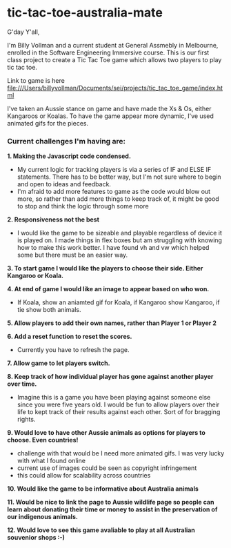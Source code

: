 # tic-tac-toe-australia-mate

G'day Y'all,

I'm Billy Vollman and a current student at General Assmebly in Melbourne, enrolled in the Software Engineering Immersive course.  This is our first class project to create a Tic Tac Toe game which allows two players to play tic tac toe.

Link to game is here
<file:///Users/billyvollman/Documents/sei/projects/tic_tac_toe_game/index.html>


I've taken an Aussie stance on game and have made the Xs & Os, either Kangaroos or Koalas.  To have the game appear more dynamic, I've used animated gifs for the pieces.

### Current challenges I'm having are:

**1. Making the Javascript code condensed.**
  - My current logic for tracking players is via a series of IF and ELSE IF statements. There has to be better way, but I'm not sure where to begin and open to ideas and feedback.
  - I'm afraid to add more features to game as the code would blow out more, so rather than add more things to keep track of, it might be good to stop and think the logic through some more
  
**2. Responsiveness not the best**
  - I would like the game to be sizeable and playable regardless of device it is played on.  I made things in flex boxes but am struggling with knowing how to make this work better.  I have found vh and vw which helped some but there must be an easier way.
 
**3. To start game I would like the players to choose their side.  Either Kangaroo or Koala.**
 
**4. At end of game I would like an image to appear based on who won.**  
- If Koala, show an aniamted gif for Koala, if Kangaroo show Kangaroo, if tie show both animals.
 
**5. Allow players to add their own names, rather than Player 1 or Player 2**
 
**6. Add a reset function to reset the scores.**
  - Currently you have to refresh the page.
 
**7. Allow game to let players switch.**
 
**8. Keep track of how individual player has gone against another player over time.**
  - Imagine this is a game you have been playing against someone else since you were five years old.  I would be fun to allow players over their life to kept track of their results against each other.  Sort of for bragging rights.
  
**9. Would love to have other Aussie animals as options for players to choose.  Even countries!**
  - challenge with that would be I need more animated gifs.  I was very lucky with what I found online
  - current use of images could be seen as copyright infringement
  - this could allow for scalability across countries

**10. Would like the game to be informative about Australia animals**

**11. Would be nice to link the page to Aussie wildlife page so people can learn about donating their time or money to assist in the preservation of our indigenous animals.**

**12. Would love to see this game avaliable to play at all Australian souvenior shops :-)**
  

